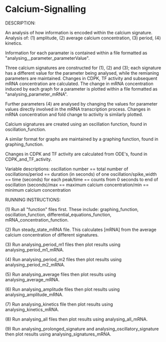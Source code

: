 # Calcium-Signalling

DESCRIPTION:

An analysis of how information is encoded within the calcium signature.
Analysis of:
(1) amplitude,
(2) average calcium concentration,
(3) period,
(4) kinetics.

Information for each paramater is contained within a file formatted as "analysing__parameter_parameterValue". 

Three calcium signatures are constructed for (1), (2) and (3); each signature has a different value for the parameter being analysed, while the remianing parameters are maintained. Changes in CDPK, TF activity and subsequent mRNA concentration are calculated. The change in mRNA concentration induced by each graph for a parameter is plotted within a file formatted as "analysing_parameter_mRNA".

Further parameters (4) are analysed by changing the values for parameter values directly involved in the mRNA transcription process. Changes in mRNA concentration and fold change to activity is similarly plotted. 

Calcium signatures are created using an oscillation function, found in oscillation_function. 

A similar format for graphs are maintained by a graphing function, found in graphing_function.

Changes in CDPK and TF activity are calculated from ODE's, found in CDPK_and_TF_activity.

Variable descriptions:
oscillation number == total number of oscillations/period == duration (in seconds) of one oscillation/spike_width == time (seconds) for each peak/time == counts from 0 seconds to end of oscillation (seconds)/max == maximum calcium concentration/min == minimum calcium concentration


RUNNING INSTRUCTIONS:

(1) Run all "function" files first. 
These include: graphing_function, oscillation_function, differential_equations_function,      mRNA_concentration_function.

(2) Run steady_state_mRNA file. 
This calculates [mRNA] from the average calcium concentration of different signatures. 

(3) Run analysing_period_m1 files then plot results using analysing_period_m1_mRNA. 

(4) Run analysing_period_m2 files then plot results using analysing_period_m2_mRNA. 

(5) Run analysing_average files then plot results using analysing_average_mRNA. 

(6) Run analysing_amplitude files then plot results using analysing_amplitude_mRNA. 

(7) Run analysing_kinetics file then plot results using analysing_kinetics_mRNA. 

(8) Run analysing_all files then plot results using analysing_all_mRNA. 

(9) Run analysing_prolonged_signature and analysing_oscillatory_signature then plot results using analysing_signatures_mRNA. 
